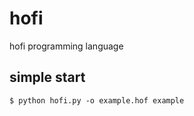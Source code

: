 # hofi

hofi programming language

## simple start

```console
$ python hofi.py -o example.hof example
```